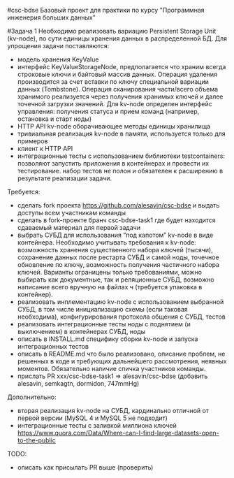 #csc-bdse
Базовый проект для практики по курсу "Программная инженерия больших данных"

#Задача 1
Необходимо реализовать вариацию Persistent Storage Unit (kv-node), по сути единицы хранения данных в 
распределенной БД. Для упрощения задачи поставляются:
- модель хранения KeyValue
- интерфейс KeyValueStorageNode, предполагается что храним всегда строковые ключи и байтовый массив данных. Операция 
удаления производится за счет вставки по ключу специальной вариации данных (Tombstone). Операция сканирования 
части/всего объема хранимого реализуется через получения хранимых ключей и далее точечной загрузки значений. Для 
kv-node определен интерфейс управления: получения статуса и прием команд (например, остановка и старт ноды)    
- HTTP API kv-node оборачивающее методы единицы хранилища
- тривиальная реализация kv-node в памяти, используется только для примеров
- клиент к HTTP API
- интеграционные тесты с использованием библиотеки testcontainers: позволяют запустить приложения в контейнерах и 
провести их тестирование. набор тестов не полон и обязателен к расширению в результате реализации задачи.   

Требуется:  
- сделать fork проекта https://github.com/alesavin/csc-bdse и выдать доступы всем участникам команды
- сделать в fork-проекте бранч csc-bdse-task1 где будет находится сдаваемый материал для первой задачи
- выбрать СУБД для использования “под капотом” kv-node в виде контейнера. Необходимо учитывать требования к kv-node: 
возможность хранения существенного набора ключей (тысячи), сохранение данных после рестарта СУБД и самой ноды, 
точечное обновление по ключу, возможность получения частичного набора ключей. Варианты ограницены только 
требованиями, можно выбирать как документные, так и реляционные СУБД, возможно написание всего вручную на файлах ч
(требуется упаковка в контейнер).  
- реализовать инплементацию kv-node с использованием выбранной СУБД, в том числе инициализацию схемы (если таковая 
необходима), конфигурирования протокола общения с СУБД, тестов 
- реализовать интеграционные тесты ноды с поднятием (и выключением) в контейнерах СУБД, ноды 
- описать в INSTALL.md специфику сборки kv-node и запуска интеграционных тестов
- описать в README.md что было реализовано, описание проблем, не решенных в коде и требующих дальнейшего 
рассмотрения, неявных моментов. Обязательно наличие спичка участников команды.  
- прислать PR xxx/csc-bdse-task1 => alesavin/csc-bdse (добавить alesavin, semkagtn, dormidon, 747mmHg)         

Дополнительно:
- вторая реализация kv-node на СУБД, кардинально отличной от первой версии (MySQL 4 и MySQL 5 не подходит)
- интеграционные тесты с заливкой миллиона ключей https://www.quora.com/Data/Where-can-I-find-large-datasets-open-to-the-public

TODO:
- описать как присылать PR выше (проверить)






 